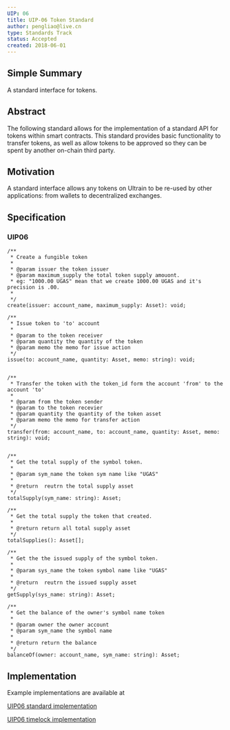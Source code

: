 ```yaml
---
UIP: 06
title: UIP-06 Token Standard
author: pengliao@live.cn
type: Standards Track
status: Accepted
created: 2018-06-01
---
```


## Simple Summary

A standard interface for tokens.

## Abstract

The following standard allows for the implementation of a standard API for tokens within smart contracts.
This standard provides basic functionality to transfer tokens, as well as allow tokens to be approved so they can be spent by another on-chain third party.

## Motivation

A standard interface allows any tokens on Ultrain to be re-used by other applications: from wallets to decentralized exchanges.

## Specification

### UIP06

	/**
	 * Create a fungible token
	 * 
	 * @param issuer the token issuer
	 * @param maximum_supply the total token supply amouont.
	 * eg: "1000.00 UGAS" mean that we create 1000.00 UGAS and it's precision is .00.
	 * 
	 */
	create(issuer: account_name, maximum_supply: Asset): void;

	/**
	 * Issue token to 'to' account
	 * 
	 * @param to the token receiver
	 * @param quantity the quantity of the token
	 * @param memo the memo for issue action
	 */
	issue(to: account_name, quantity: Asset, memo: string): void;


	/**
	 * Transfer the token with the token_id form the account 'from' to the account 'to'
	 * 
	 * @param from the token sender
	 * @param to the token recevier
	 * @param quantity the quantity of the token asset
	 * @param memo the memo for transfer action
	 */
	transfer(from: account_name, to: account_name, quantity: Asset, memo: string): void;

	
	/**
	 * Get the total supply of the symbol token.
	 * 
	 * @param sym_name the token sym name like "UGAS"
	 * 
	 * @return  reutrn the total supply asset
	 */
	totalSupply(sym_name: string): Asset;

	/**
	 * Get the total supply the token that created.
	 * 
	 * @return return all total supply asset
	 */
	totalSupplies(): Asset[];

	/**
	 * Get the the issued supply of the symbol token.  
	 * 
	 * @param sys_name the token symbol name like "UGAS"
	 * 
	 * @return  reutrn the issued supply asset
	 */
	getSupply(sys_name: string): Asset;

	/**
	 * Get the balance of the owner's symbol name token
	 * 
	 * @param owner the owner account 
	 * @param sym_name the symbol name
	 * 
	 * @return return the balance
	 */
	balanceOf(owner: account_name, sym_name: string): Asset;
	
	
	

## Implementation

Example implementations are available at

[UIP06 standard implementation](https://github.com/ultrain-os/ultrain-ts-lib/blob/master/demos/UIP06/UIP06.ts)

[UIP06 timelock implementation](https://github.com/ultrain-os/ultrain-ts-lib/blob/master/demos/UIP06/UIP06TimeLock.ts)


